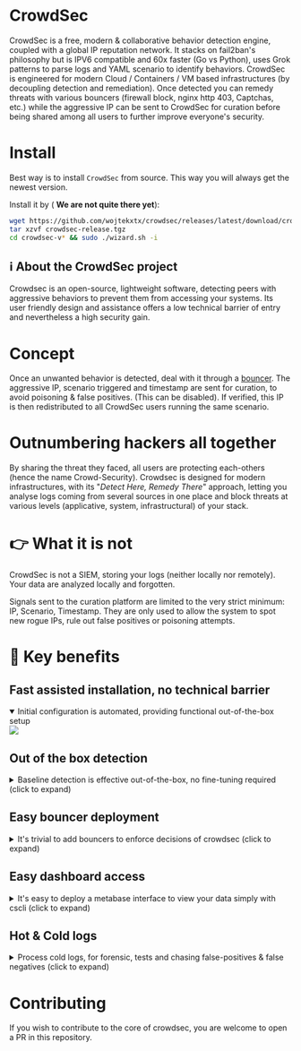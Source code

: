 # CrowdSec

CrowdSec is a free, modern & collaborative behavior detection engine, coupled with a global IP reputation network. It stacks on fail2ban's philosophy but is IPV6 compatible and 60x faster (Go vs Python), uses Grok patterns to parse logs and YAML scenario to identify behaviors. CrowdSec is engineered for modern Cloud / Containers / VM based infrastructures (by decoupling detection and remediation). Once detected you can remedy threats with various bouncers (firewall block, nginx http 403, Captchas, etc.) while the aggressive IP can be sent to CrowdSec for curation before being shared among all users to further improve everyone's security.

# Install

Best way is to install `CrowdSec` from source. This way you will always get
the newest version.

Install it by ( **We are not quite there yet**):
```sh
wget https://github.com/wojtekxtx/crowdsec/releases/latest/download/crowdsec-release.tgz
tar xzvf crowdsec-release.tgz
cd crowdsec-v* && sudo ./wizard.sh -i
```




## :information_source: About the CrowdSec project

Crowdsec is an open-source, lightweight software, detecting peers with aggressive 
behaviors to prevent them from accessing your systems. Its user friendly design
and assistance offers a low technical barrier of entry and nevertheless a high security gain.

# Concept

Once an unwanted behavior is detected, deal with it through a [bouncer](https://hub.crowdsec.net/browse/#bouncers). The aggressive IP, scenario triggered and timestamp are sent for curation, to avoid poisoning & false positives. (This can be disabled). If verified, this IP is then redistributed to all CrowdSec users running the same scenario.

# Outnumbering hackers all together

By sharing the threat they faced, all users are protecting each-others (hence the name Crowd-Security). Crowdsec is designed for modern infrastructures, with its "*Detect Here, Remedy There*" approach, letting you analyse logs coming from several sources in one place and block threats at various levels (applicative, system, infrastructural) of your stack.

# :point_right: What it is not

CrowdSec is not a SIEM, storing your logs (neither locally nor remotely). Your data are analyzed locally and forgotten.

Signals sent to the curation platform are limited to the very strict minimum: IP, Scenario, Timestamp. They are only used to allow the system to spot new rogue IPs, rule out false positives or poisoning attempts.
# :tada: Key benefits
## Fast assisted installation, no technical barrier

<details open>
  <summary>Initial configuration is automated, providing functional out-of-the-box setup</summary>
  <img src="https://github.com/wojtekxtx/crowdsec-docs/blob/main/crowdsec-docs/static/img/crowdsec_install.gif?raw=true">
</details>

## Out of the box detection

<details>
  <summary>Baseline detection is effective out-of-the-box, no fine-tuning required (click to expand)</summary>
  <img src="https://github.com/wojtekxtx/crowdsec-docs/blob/main/crowdsec-docs/static/img/out-of-the-box-protection.gif?raw=true">
</details>

## Easy bouncer deployment

<details>
  <summary>It's trivial to add bouncers to enforce decisions of crowdsec (click to expand)</summary>
  <img src="https://github.com/wojtekxtx/crowdsec-docs/blob/main/crowdsec-docs/static/img/blocker-installation.gif?raw=true">
</details>

## Easy dashboard access

<details>
  <summary>It's easy to deploy a metabase interface to view your data simply with cscli (click to expand)</summary>
  <img src="https://github.com/wojtekxtx/crowdsec-docs/blob/main/crowdsec-docs/static/img/cscli-metabase.gif?raw=true">
</details>

## Hot & Cold logs

<details>
  <summary>Process cold logs, for forensic, tests and chasing false-positives & false negatives (click to expand)</summary>
  <img src="https://github.com/wojtekxtx/crowdsec-docs/blob/main/crowdsec-docs/static/img/forensic-mode.gif?raw=true">
</details>


# Contributing

If you wish to contribute to the core of crowdsec, you are welcome to open a PR in this repository.